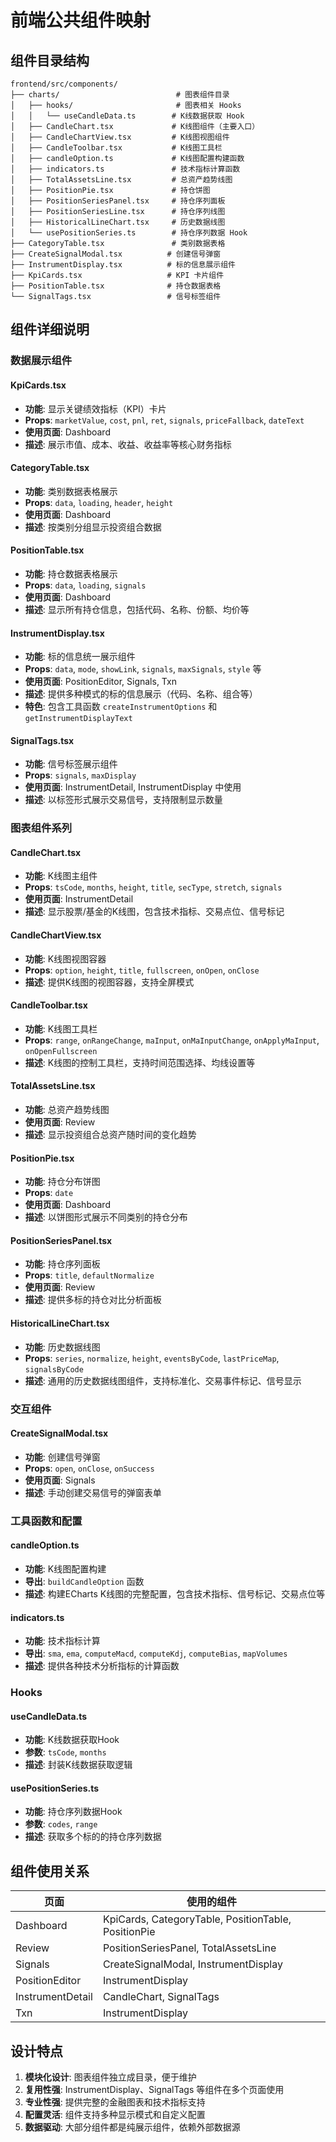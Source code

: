 # 前端公共组件映射

## 组件目录结构

```
frontend/src/components/
├── charts/                          # 图表组件目录
│   ├── hooks/                       # 图表相关 Hooks
│   │   └── useCandleData.ts        # K线数据获取 Hook
│   ├── CandleChart.tsx             # K线图组件（主要入口）
│   ├── CandleChartView.tsx         # K线图视图组件
│   ├── CandleToolbar.tsx           # K线图工具栏
│   ├── candleOption.ts             # K线图配置构建函数
│   ├── indicators.ts               # 技术指标计算函数
│   ├── TotalAssetsLine.tsx         # 总资产趋势线图
│   ├── PositionPie.tsx             # 持仓饼图
│   ├── PositionSeriesPanel.tsx     # 持仓序列面板
│   ├── PositionSeriesLine.tsx      # 持仓序列线图
│   ├── HistoricalLineChart.tsx     # 历史数据线图
│   └── usePositionSeries.ts        # 持仓序列数据 Hook
├── CategoryTable.tsx               # 类别数据表格
├── CreateSignalModal.tsx          # 创建信号弹窗
├── InstrumentDisplay.tsx          # 标的信息展示组件
├── KpiCards.tsx                   # KPI 卡片组件
├── PositionTable.tsx              # 持仓数据表格
└── SignalTags.tsx                 # 信号标签组件
```

## 组件详细说明

### 数据展示组件

#### KpiCards.tsx
- **功能**: 显示关键绩效指标（KPI）卡片
- **Props**: `marketValue`, `cost`, `pnl`, `ret`, `signals`, `priceFallback`, `dateText`
- **使用页面**: Dashboard
- **描述**: 展示市值、成本、收益、收益率等核心财务指标

#### CategoryTable.tsx
- **功能**: 类别数据表格展示
- **Props**: `data`, `loading`, `header`, `height`
- **使用页面**: Dashboard
- **描述**: 按类别分组显示投资组合数据

#### PositionTable.tsx
- **功能**: 持仓数据表格展示
- **Props**: `data`, `loading`, `signals`
- **使用页面**: Dashboard
- **描述**: 显示所有持仓信息，包括代码、名称、份额、均价等

#### InstrumentDisplay.tsx
- **功能**: 标的信息统一展示组件
- **Props**: `data`, `mode`, `showLink`, `signals`, `maxSignals`, `style` 等
- **使用页面**: PositionEditor, Signals, Txn
- **描述**: 提供多种模式的标的信息展示（代码、名称、组合等）
- **特色**: 包含工具函数 `createInstrumentOptions` 和 `getInstrumentDisplayText`

#### SignalTags.tsx
- **功能**: 信号标签展示组件
- **Props**: `signals`, `maxDisplay`
- **使用页面**: InstrumentDetail, InstrumentDisplay 中使用
- **描述**: 以标签形式展示交易信号，支持限制显示数量

### 图表组件系列

#### CandleChart.tsx
- **功能**: K线图主组件
- **Props**: `tsCode`, `months`, `height`, `title`, `secType`, `stretch`, `signals`
- **使用页面**: InstrumentDetail
- **描述**: 显示股票/基金的K线图，包含技术指标、交易点位、信号标记

#### CandleChartView.tsx
- **功能**: K线图视图容器
- **Props**: `option`, `height`, `title`, `fullscreen`, `onOpen`, `onClose`
- **描述**: 提供K线图的视图容器，支持全屏模式

#### CandleToolbar.tsx
- **功能**: K线图工具栏
- **Props**: `range`, `onRangeChange`, `maInput`, `onMaInputChange`, `onApplyMaInput`, `onOpenFullscreen`
- **描述**: K线图的控制工具栏，支持时间范围选择、均线设置等

#### TotalAssetsLine.tsx
- **功能**: 总资产趋势线图
- **使用页面**: Review
- **描述**: 显示投资组合总资产随时间的变化趋势

#### PositionPie.tsx
- **功能**: 持仓分布饼图
- **Props**: `date`
- **使用页面**: Dashboard
- **描述**: 以饼图形式展示不同类别的持仓分布

#### PositionSeriesPanel.tsx
- **功能**: 持仓序列面板
- **Props**: `title`, `defaultNormalize`
- **使用页面**: Review
- **描述**: 提供多标的持仓对比分析面板

#### HistoricalLineChart.tsx
- **功能**: 历史数据线图
- **Props**: `series`, `normalize`, `height`, `eventsByCode`, `lastPriceMap`, `signalsByCode`
- **描述**: 通用的历史数据线图组件，支持标准化、交易事件标记、信号显示

### 交互组件

#### CreateSignalModal.tsx
- **功能**: 创建信号弹窗
- **Props**: `open`, `onClose`, `onSuccess`
- **使用页面**: Signals
- **描述**: 手动创建交易信号的弹窗表单

### 工具函数和配置

#### candleOption.ts
- **功能**: K线图配置构建
- **导出**: `buildCandleOption` 函数
- **描述**: 构建ECharts K线图的完整配置，包含技术指标、信号标记、交易点位等

#### indicators.ts
- **功能**: 技术指标计算
- **导出**: `sma`, `ema`, `computeMacd`, `computeKdj`, `computeBias`, `mapVolumes`
- **描述**: 提供各种技术分析指标的计算函数

### Hooks

#### useCandleData.ts
- **功能**: K线数据获取Hook
- **参数**: `tsCode`, `months`
- **描述**: 封装K线数据获取逻辑

#### usePositionSeries.ts
- **功能**: 持仓序列数据Hook
- **参数**: `codes`, `range`
- **描述**: 获取多个标的的持仓序列数据

## 组件使用关系

| 页面 | 使用的组件 |
|-----|-----------|
| Dashboard | KpiCards, CategoryTable, PositionTable, PositionPie |
| Review | PositionSeriesPanel, TotalAssetsLine |
| Signals | CreateSignalModal, InstrumentDisplay |
| PositionEditor | InstrumentDisplay |
| InstrumentDetail | CandleChart, SignalTags |
| Txn | InstrumentDisplay |

## 设计特点

1. **模块化设计**: 图表组件独立成目录，便于维护
2. **复用性强**: InstrumentDisplay、SignalTags 等组件在多个页面使用
3. **专业性强**: 提供完整的金融图表和技术指标支持
4. **配置灵活**: 组件支持多种显示模式和自定义配置
5. **数据驱动**: 大部分组件都是纯展示组件，依赖外部数据源